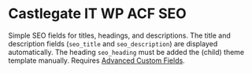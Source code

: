 # Castlegate IT WP ACF SEO #

Simple SEO fields for titles, headings, and descriptions. The title and description fields (`seo_title` and `seo_description`) are displayed automatically. The heading `seo_heading` must be added the (child) theme template manually. Requires [Advanced Custom Fields](http://www.advancedcustomfields.com/).
